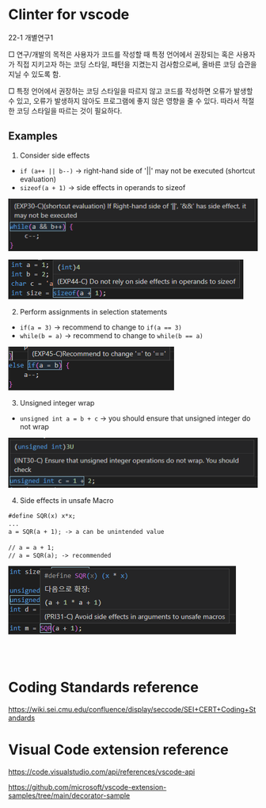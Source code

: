 # Clinter for vscode
22-1 개별연구1

□ 연구/개발의 목적은 사용자가 코드를 작성할 때 특정 언어에서 권장되는 혹은 사용자가 직접 지키고자 하는 코딩 스타일, 패턴을 지켰는지 검사함으로써, 올바른 코딩 습관을 지닐 수 있도록 함.

□ 특정 언어에서 권장하는 코딩 스타일을 따르지 않고 코드를 작성하면 오류가 발생할 수 있고, 오류가 발생하지 않아도 프로그램에 좋지 않은 영향을 줄 수 있다. 따라서 적절한 코딩 스타일을 따르는 것이 필요하다.

## Examples
1. Consider side effects
- `if (a++ || b--)` ->  right-hand side of '||' may not be executed (shortcut evaluation)
- `sizeof(a + 1)` -> side effects in operands to sizeof

![sideeffects1](/images/sideeffect_example1.png)

![sideeffects2](/images/sideeffect_example2.png)

2. Perform assignments in selection statements
- `if(a = 3)` -> recommend to change to `if(a == 3)`
- `while(b = a)` -> recommend to change to `while(b == a)`

![assignment1](/images/assignment_example1.png)

3. Unsigned integer wrap
- `unsigned int a = b + c` -> you should ensure that unsigned integer do not wrap

![unsignedInterger1](/images/unsignedInteger_example1.png)

4. Side effects in unsafe Macro
```
#define SQR(x) x*x;
...
a = SQR(a + 1); -> a can be unintended value

// a = a + 1;
// a = SQR(a); -> recommended
``` 

![macro1](/images/macro_example1.png)

<br />
<br />

# Coding Standards reference 
https://wiki.sei.cmu.edu/confluence/display/seccode/SEI+CERT+Coding+Standards

# Visual Code extension reference
https://code.visualstudio.com/api/references/vscode-api

https://github.com/microsoft/vscode-extension-samples/tree/main/decorator-sample
